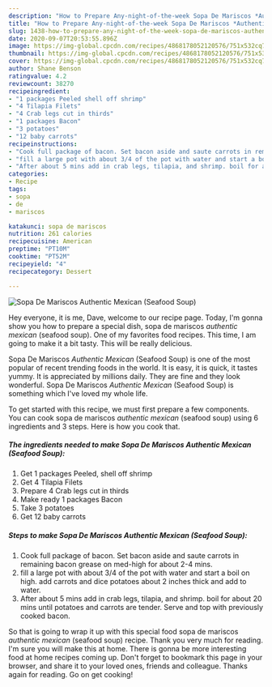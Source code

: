 ```yaml
---
description: "How to Prepare Any-night-of-the-week Sopa De Mariscos *Authentic Mexican* (Seafood Soup)"
title: "How to Prepare Any-night-of-the-week Sopa De Mariscos *Authentic Mexican* (Seafood Soup)"
slug: 1438-how-to-prepare-any-night-of-the-week-sopa-de-mariscos-authentic-mexican-seafood-soup
date: 2020-09-07T20:53:55.896Z
image: https://img-global.cpcdn.com/recipes/4868178052120576/751x532cq70/sopa-de-mariscos-authentic-mexican-seafood-soup-recipe-main-photo.jpg
thumbnail: https://img-global.cpcdn.com/recipes/4868178052120576/751x532cq70/sopa-de-mariscos-authentic-mexican-seafood-soup-recipe-main-photo.jpg
cover: https://img-global.cpcdn.com/recipes/4868178052120576/751x532cq70/sopa-de-mariscos-authentic-mexican-seafood-soup-recipe-main-photo.jpg
author: Shane Benson
ratingvalue: 4.2
reviewcount: 38270
recipeingredient:
- "1 packages Peeled shell off shrimp"
- "4 Tilapia Filets"
- "4 Crab legs cut in thirds"
- "1 packages Bacon"
- "3 potatoes"
- "12 baby carrots"
recipeinstructions:
- "Cook full package of bacon. Set bacon aside and saute carrots in remaining bacon grease on med-high for about 2-4 mins."
- "fill a large pot with about 3/4 of the pot with water and start a boil on high. add carrots and dice potatoes about 2 inches thick and add to water."
- "After about 5 mins add in crab legs, tilapia, and shrimp. boil for about 20 mins until potatoes and carrots are tender. Serve and top with previously cooked bacon."
categories:
- Recipe
tags:
- sopa
- de
- mariscos

katakunci: sopa de mariscos 
nutrition: 261 calories
recipecuisine: American
preptime: "PT10M"
cooktime: "PT52M"
recipeyield: "4"
recipecategory: Dessert

---
```



![Sopa De Mariscos *Authentic Mexican* (Seafood Soup)](https://img-global.cpcdn.com/recipes/4868178052120576/751x532cq70/sopa-de-mariscos-authentic-mexican-seafood-soup-recipe-main-photo.jpg)

Hey everyone, it is me, Dave, welcome to our recipe page. Today, I'm gonna show you how to prepare a special dish, sopa de mariscos *authentic mexican* (seafood soup). One of my favorites food recipes. This time, I am going to make it a bit tasty. This will be really delicious.



Sopa De Mariscos *Authentic Mexican* (Seafood Soup) is one of the most popular of recent trending foods in the world. It is easy, it is quick, it tastes yummy. It is appreciated by millions daily. They are fine and they look wonderful. Sopa De Mariscos *Authentic Mexican* (Seafood Soup) is something which I've loved my whole life.


To get started with this recipe, we must first prepare a few components. You can cook sopa de mariscos *authentic mexican* (seafood soup) using 6 ingredients and 3 steps. Here is how you cook that.

<!--inarticleads1-->

##### The ingredients needed to make Sopa De Mariscos *Authentic Mexican* (Seafood Soup):

1. Get 1 packages Peeled, shell off shrimp
1. Get 4 Tilapia Filets
1. Prepare 4 Crab legs cut in thirds
1. Make ready 1 packages Bacon
1. Take 3 potatoes
1. Get 12 baby carrots




<!--inarticleads2-->

##### Steps to make Sopa De Mariscos *Authentic Mexican* (Seafood Soup):

1. Cook full package of bacon. Set bacon aside and saute carrots in remaining bacon grease on med-high for about 2-4 mins.
1. fill a large pot with about 3/4 of the pot with water and start a boil on high. add carrots and dice potatoes about 2 inches thick and add to water.
1. After about 5 mins add in crab legs, tilapia, and shrimp. boil for about 20 mins until potatoes and carrots are tender. Serve and top with previously cooked bacon.




So that is going to wrap it up with this special food sopa de mariscos *authentic mexican* (seafood soup) recipe. Thank you very much for reading. I'm sure you will make this at home. There is gonna be more interesting food at home recipes coming up. Don't forget to bookmark this page in your browser, and share it to your loved ones, friends and colleague. Thanks again for reading. Go on get cooking!
